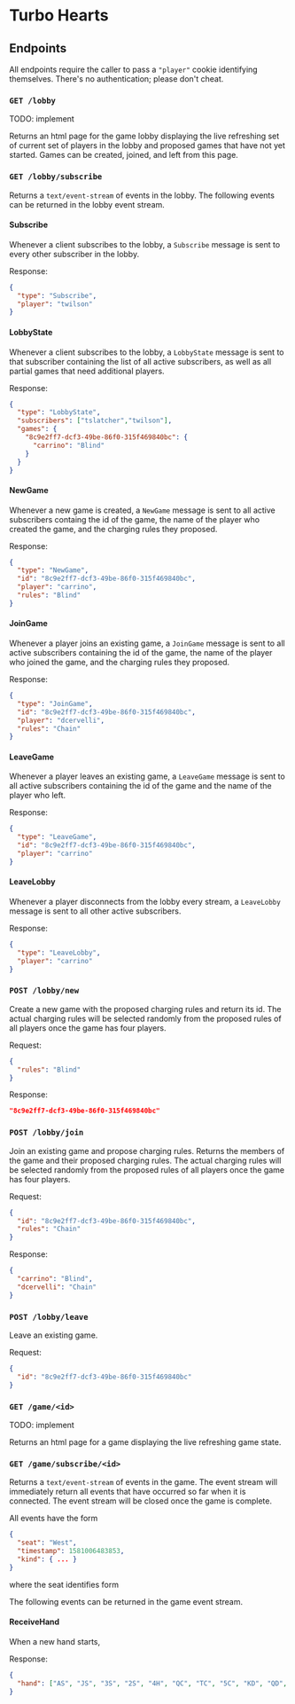 # Turbo Hearts

## Endpoints

All endpoints require the caller to pass a `"player"` cookie identifying themselves. There's no
authentication; please don't cheat.

### `GET /lobby`

TODO: implement

Returns an html page for the game lobby displaying the live refreshing set of current set of
players in the lobby and proposed games that have not yet started. Games can be created, joined,
and left from this page.

### `GET /lobby/subscribe`

Returns a `text/event-stream` of events in the lobby. The following events can be returned in the
lobby event stream.
  
#### Subscribe

Whenever a client subscribes to the lobby, a `Subscribe` message is sent to every other subscriber
in the lobby.

Response:
```json
{
  "type": "Subscribe",
  "player": "twilson"
}
```

#### LobbyState

Whenever a client subscribes to the lobby, a `LobbyState` message is sent to that subscriber
containing the list of all active subscribers, as well as all partial games that need additional
players.

Response:
```json
{
  "type": "LobbyState",
  "subscribers": ["tslatcher","twilson"],
  "games": {
    "8c9e2ff7-dcf3-49be-86f0-315f469840bc": {
      "carrino": "Blind"
    }
  }
}
```

#### NewGame

Whenever a new game is created, a `NewGame` message is sent to all active subscribers containg the
id of the game, the name of the player who created the game, and the charging rules they proposed.

Response:
```json
{
  "type": "NewGame",
  "id": "8c9e2ff7-dcf3-49be-86f0-315f469840bc",
  "player": "carrino",
  "rules": "Blind"
}
```

#### JoinGame

Whenever a player joins an existing game, a `JoinGame` message is sent to all active subscribers
containing the id of the game, the name of the player who joined the game, and the charging rules
they proposed.

Response:
```json
{
  "type": "JoinGame",
  "id": "8c9e2ff7-dcf3-49be-86f0-315f469840bc",
  "player": "dcervelli",
  "rules": "Chain"
}
```

#### LeaveGame

Whenever a player leaves an existing game, a `LeaveGame` message is sent to all active subscribers
containing the id of the game and the name of the player who left.

Response:
```json
{
  "type": "LeaveGame",
  "id": "8c9e2ff7-dcf3-49be-86f0-315f469840bc",
  "player": "carrino"
}
```

#### LeaveLobby

Whenever a player disconnects from the lobby every stream, a `LeaveLobby` message is sent to all
other active subscribers.

Response:
```json
{
  "type": "LeaveLobby",
  "player": "carrino"
}
```

### `POST /lobby/new`

Create a new game with the proposed charging rules and return its id. The actual charging rules
will be selected randomly from the proposed rules of all players once the game has four players.

Request:
```json
{
  "rules": "Blind"
}
```

Response:
```json
"8c9e2ff7-dcf3-49be-86f0-315f469840bc"
```

### `POST /lobby/join`

Join an existing game and propose charging rules. Returns the members of the game and their
proposed charging rules. The actual charging rules will be selected randomly from the proposed
rules of all players once the game has four players.

Request:
```json
{
  "id": "8c9e2ff7-dcf3-49be-86f0-315f469840bc",
  "rules": "Chain"
}
```

Response:
```json
{
  "carrino": "Blind",
  "dcervelli": "Chain"
}
```

### `POST /lobby/leave`

Leave an existing game.

Request:
```json
{
  "id": "8c9e2ff7-dcf3-49be-86f0-315f469840bc"
}
```

### `GET /game/<id>`

TODO: implement

Returns an html page for a game displaying the live refreshing game state.

### `GET /game/subscribe/<id>`

Returns a `text/event-stream` of events in the game. The event stream will immediately return all
events that have occurred so far when it is connected. The event stream will be closed once the game
is complete.

All events have the form
```json
{
  "seat": "West",
  "timestamp": 1581006483853,
  "kind": { ... }
}
```
where the seat identifies  form

The following events can be returned in the game event stream.

#### ReceiveHand

When a new hand starts, 

Response:
```json
{
  "hand": ["AS", "JS", "3S", "2S", "4H", "QC", "TC", "5C", "KD", "QD", "JD", "9D", "7D"]
}
```
